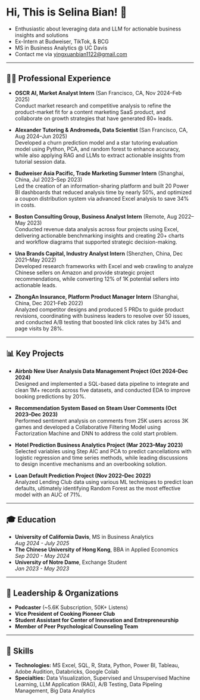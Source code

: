 # Hi, This is Selina Bian! 👋  
- Enthusiastic about leveraging data and LLM for actionable business insights and solutions
- Ex-Intern at Budweiser, TikTok, & BCG
- MS in Business Analytics @ UC Davis
- Contact me via yingxuanbian1122@gmail.com 

---

## 🧑‍💼 Professional Experience  

- **OSCR AI, Market Analyst Intern** (San Francisco, CA, Nov 2024–Feb 2025)  
  Conduct market research and competitive analysis to refine the product-market fit for a content marketing SaaS product, and collaborate on growth strategies that have generated 80+ leads.

- **Alexander Tutoring & Andromeda, Data Scientist** (San Francisco, CA, Aug 2024–Jun 2025)  
  Developed a churn prediction model and a star tutoring evaluation model using Python, PCA, and random forest to enhance accuracy, while also applying RAG and LLMs to extract actionable insights from tutorial session data.

- **Budweiser Asia Pacific, Trade Marketing Summer Intern** (Shanghai, China, Jul 2023–Sep 2023)  
  Led the creation of an information-sharing platform and built 20 Power BI dashboards that reduced analysis time by nearly 50%, and optimized a coupon distribution system via advanced Excel analysis to save 34% in costs.

- **Boston Consulting Group, Business Analyst Intern** (Remote, Aug 2022–May 2023)  
  Conducted revenue data analysis across four projects using Excel, delivering actionable benchmarking insights and creating 20+ charts and workflow diagrams that supported strategic decision-making.

- **Una Brands Capital, Industry Analyst Intern** (Shenzhen, China, Dec 2021–May 2022)  
  Developed research frameworks with Excel and web crawling to analyze Chinese sellers on Amazon and provide strategic project recommendations, while converting 12% of 1K potential sellers into actionable leads.

- **ZhongAn Insurance, Platform Product Manager Intern** (Shanghai, China, Dec 2021–Feb 2022)  
  Analyzed competitor designs and produced 5 PRDs to guide product revisions, coordinating with business leaders to resolve over 50 issues, and conducted A/B testing that boosted link click rates by 34% and page visits by 28%.
  

---

## 📊 Key Projects  

- **Airbnb New User Analysis Data Management Project (Oct 2024–Dec 2024)**  
  Designed and implemented a SQL-based data pipeline to integrate and clean 1M+ records across five datasets, and conducted EDA to improve booking predictions by 20%.

- **Recommendation System Based on Steam User Comments (Oct 2023–Dec 2023)**  
  Performed sentiment analysis on comments from 25K users across 3K games and developed a Collaborative Filtering Model using Factorization Machine and DNN to address the cold start problem.

- **Hotel Prediction Business Analytics Project (Mar 2023–May 2023)**  
  Selected variables using Step AIC and PCA to predict cancellations with logistic regression and time series methods, while leading discussions to design incentive mechanisms and an overbooking solution.

- **Loan Default Prediction Project (Nov 2022–Dec 2022)**  
  Analyzed Lending Club data using various ML techniques to predict loan defaults, ultimately identifying Random Forest as the most effective model with an AUC of 71%.


---

## 🎓 Education  
- **University of California Davis**, MS in Business Analytics  
  *Aug 2024 - July 2025*  
- **The Chinese University of Hong Kong**, BBA in Applied Economics  
  *Sep 2020 - May 2024*  
- **University of Notre Dame**, Exchange Student  
  *Jan 2023 - May 2023*  

---

## 🏉 Leadership & Organizations  
- **Podcaster** (~5.6K Subscription, 50K+ Listens)  
- **Vice President of Cooking Pioneer Club**  
- **Student Assistant for Center of Innovation and Entrepreneurship**  
- **Member of Peer Psychological Counseling Team**  

---

## 💼 Skills  
- **Technologies:** MS Excel, SQL, R, Stata, Python, Power BI, Tableau, Adobe Audition, Databricks, Google Colab  
- **Specialties:** Data Visualization, Supervised and Unsupervised Machine Learning, LLM Application (RAG), A/B Testing, Data Pipeling Management, Big Data Analytics




